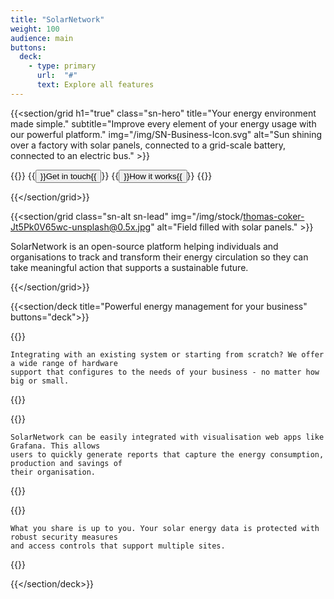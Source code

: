 ```yaml
---
title: "SolarNetwork"
weight: 100
audience: main
buttons:
  deck:
    - type: primary
      url:  "#"
      text: Explore all features
---
```

{{<section/grid
  h1="true"
  class="sn-hero"
  title="Your energy environment made simple."
  subtitle="Improve every element of your energy usage with our powerful platform."
  img="/img/SN-Business-Icon.svg"
  alt="Sun shining over a factory with solar panels, connected to a grid-scale battery, connected to an electric bus." >}}

{{<button-bar>}}
  {{<button type="default" url="#">}}Get in touch{{</button>}}
  {{<button type="primary" url="/how-it-works.html">}}How it works{{</button>}}
{{</button-bar>}}

{{</section/grid>}}

{{<section/grid
  class="sn-alt sn-lead"
  img="/img/stock/thomas-coker-Jt5Pk0V65wc-unsplash@0.5x.jpg"
  alt="Field filled with solar panels." >}}

SolarNetwork is an open-source platform helping individuals and organisations to track and transform
their energy circulation so they can take meaningful action that supports a sustainable future.

{{</section/grid>}}

{{<section/deck title="Powerful energy management for your business"
    buttons="deck">}}

  {{<deck-card title="Scales to every size"
    img="/img/SN-CTO-Scale.svg"
    alt="Diagram of concentric circles with 4 arrows pointing outwards." >}}

    Integrating with an existing system or starting from scratch? We offer a wide range of hardware
    support that configures to the needs of your business - no matter how big or small.

  {{</deck-card>}}

  {{<deck-card title="Simplify your data"
    img="/img/SN-CTO-Simplify.svg"
    alt="Diagram of concentric circles split into quadrants." >}}

    SolarNetwork can be easily integrated with visualisation web apps like Grafana. This allows
    users to quickly generate reports that capture the energy consumption, production and savings of
    their organisation.

  {{</deck-card>}}

  {{<deck-card title="Keep your solar data secure"
    img="/img/SN-CTO-Data-Security.svg"
    alt="Diagram of padlock surrounded by orbiting arrows." >}}

    What you share is up to you. Your solar energy data is protected with robust security measures
    and access controls that support multiple sites.

  {{</deck-card>}}

{{</section/deck>}}
